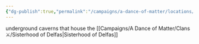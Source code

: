 ```yaml
---
{"dg-publish":true,"permalink":"/campaigns/a-dance-of-matter/locations/witchroads/"}
---
```


underground caverns that house the [[Campaigns/A Dance of Matter/Clans ⚔/Sisterhood of Delfas\|Sisterhood of Delfas]]